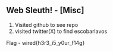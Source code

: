 ## Web Sleuth! - [Misc]
1. Visited github to see repo
2. visited twitter(X) to find escobarlavos


Flag - wired{h3r3_i5_y0ur_f14g}
